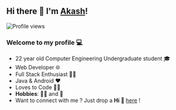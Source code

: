 ## Hi there 👋 I'm [Akash](https://patilaakash.github.io/)!

![Profile views](https://gpvc.arturio.dev/patilaakash)

### Welcome to my profile 💻

* 22 year old Computer Engineering Undergraduate student 🎓
* Web Developer 🌐
* Full Stack Enthusiast  👨‍💻
* Java & Android ❤
* Loves to Code 👨‍💻
* **Hobbies**: 🚴‍♂️ and 🏏 
* Want to connect with me ? Just drop a **Hi** 👋 [here](https://www.linkedin.com/in/akash57/) 
!
